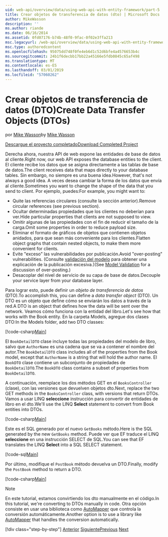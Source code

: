 ```yaml
---
uid: web-api/overview/data/using-web-api-with-entity-framework/part-5
title: Crear objetos de transferencia de datos (dto) | Microsoft Docs
author: MikeWasson
description: ''
ms.author: riande
ms.date: 06/16/2014
ms.assetid: 0fd07176-b74b-48f0-9fac-0f02e3ffa213
msc.legacyurl: /web-api/overview/data/using-web-api-with-entity-framework/part-5
msc.type: authoredcontent
ms.openlocfilehash: 95075dd748f0fe4eb6d1c52d6bfe4a4576653b4c
ms.sourcegitcommit: 24b1f6decbb17bb22a45166e5fdb0845c65af498
ms.translationtype: MT
ms.contentlocale: es-ES
ms.lasthandoff: 03/01/2019
ms.locfileid: "57060262"
---
```

<a name="create-data-transfer-objects-dtos"></a><span data-ttu-id="85604-102">Crear objetos de transferencia de datos (DTO)</span><span class="sxs-lookup"><span data-stu-id="85604-102">Create Data Transfer Objects (DTOs)</span></span>
====================
<span data-ttu-id="85604-103">por [Mike Wasson](https://github.com/MikeWasson)</span><span class="sxs-lookup"><span data-stu-id="85604-103">by [Mike Wasson](https://github.com/MikeWasson)</span></span>

[<span data-ttu-id="85604-104">Descargue el proyecto completado</span><span class="sxs-lookup"><span data-stu-id="85604-104">Download Completed Project</span></span>](https://github.com/MikeWasson/BookService)

<span data-ttu-id="85604-105">Derecha ahora, nuestra API de web expone las entidades de base de datos al cliente.</span><span class="sxs-lookup"><span data-stu-id="85604-105">Right now, our web API exposes the database entities to the client.</span></span> <span data-ttu-id="85604-106">El cliente recibe los datos que se asigna directamente a las tablas de base de datos.</span><span class="sxs-lookup"><span data-stu-id="85604-106">The client receives data that maps directly to your database tables.</span></span> <span data-ttu-id="85604-107">Sin embargo, no siempre es una buena idea.</span><span class="sxs-lookup"><span data-stu-id="85604-107">However, that's not always a good idea.</span></span> <span data-ttu-id="85604-108">A veces desea cambiar la forma de los datos que envía al cliente.</span><span class="sxs-lookup"><span data-stu-id="85604-108">Sometimes you want to change the shape of the data that you send to client.</span></span> <span data-ttu-id="85604-109">Por ejemplo, puedes:</span><span class="sxs-lookup"><span data-stu-id="85604-109">For example, you might want to:</span></span>

- <span data-ttu-id="85604-110">Quite las referencias circulares (consulte la sección anterior).</span><span class="sxs-lookup"><span data-stu-id="85604-110">Remove circular references (see previous section).</span></span>
- <span data-ttu-id="85604-111">Ocultar determinadas propiedades que los clientes no deberían para ver.</span><span class="sxs-lookup"><span data-stu-id="85604-111">Hide particular properties that clients are not supposed to view.</span></span>
- <span data-ttu-id="85604-112">Omitir algunas de las propiedades con el fin de reducir el tamaño de la carga.</span><span class="sxs-lookup"><span data-stu-id="85604-112">Omit some properties in order to reduce payload size.</span></span>
- <span data-ttu-id="85604-113">Eliminar el formato de gráficos de objetos que contienen objetos anidados, para que sean más conveniente para los clientes.</span><span class="sxs-lookup"><span data-stu-id="85604-113">Flatten object graphs that contain nested objects, to make them more convenient for clients.</span></span>
- <span data-ttu-id="85604-114">Evite "exceso" las vulnerabilidades por publicación.</span><span class="sxs-lookup"><span data-stu-id="85604-114">Avoid "over-posting" vulnerabilities.</span></span> <span data-ttu-id="85604-115">(Consulte [validación del modelo](../../formats-and-model-binding/model-validation-in-aspnet-web-api.md) para obtener una explicación de la publicación excesiva.)</span><span class="sxs-lookup"><span data-stu-id="85604-115">(See [Model Validation](../../formats-and-model-binding/model-validation-in-aspnet-web-api.md) for a discussion of over-posting.)</span></span>
- <span data-ttu-id="85604-116">Desacoplar del nivel de servicio de su capa de base de datos.</span><span class="sxs-lookup"><span data-stu-id="85604-116">Decouple your service layer from your database layer.</span></span>

<span data-ttu-id="85604-117">Para lograr esto, puede definir un *objeto de transferencia de datos* (DTO).</span><span class="sxs-lookup"><span data-stu-id="85604-117">To accomplish this, you can define a *data transfer object* (DTO).</span></span> <span data-ttu-id="85604-118">Un DTO es un objeto que define cómo se enviarán los datos a través de la red.</span><span class="sxs-lookup"><span data-stu-id="85604-118">A DTO is an object that defines how the data will be sent over the network.</span></span> <span data-ttu-id="85604-119">Veamos cómo funciona con la entidad del libro.</span><span class="sxs-lookup"><span data-stu-id="85604-119">Let's see how that works with the Book entity.</span></span> <span data-ttu-id="85604-120">En la carpeta Models, agregue dos clases DTO:</span><span class="sxs-lookup"><span data-stu-id="85604-120">In the Models folder, add two DTO classes:</span></span>

[!code-csharp[Main](part-5/samples/sample1.cs)]

<span data-ttu-id="85604-121">El `BookDetailDTO` clase incluye todas las propiedades del modelo de libro, salvo que `AuthorName` es una cadena que se va a contener el nombre del autor.</span><span class="sxs-lookup"><span data-stu-id="85604-121">The `BookDetailDTO` class includes all of the properties from the Book model, except that `AuthorName` is a string that will hold the author name.</span></span> <span data-ttu-id="85604-122">El `BookDTO` clase contiene un subconjunto de propiedades de `BookDetailDTO`.</span><span class="sxs-lookup"><span data-stu-id="85604-122">The `BookDTO` class contains a subset of properties from `BookDetailDTO`.</span></span>

<span data-ttu-id="85604-123">A continuación, reemplace los dos métodos GET en el `BooksController` (clase), con las versiones que devuelven objetos dto.</span><span class="sxs-lookup"><span data-stu-id="85604-123">Next, replace the two GET methods in the `BooksController` class, with versions that return DTOs.</span></span> <span data-ttu-id="85604-124">Vamos a usar LINQ **seleccione** instrucción para convertir de entidades de libro en el dto.</span><span class="sxs-lookup"><span data-stu-id="85604-124">We'll use the LINQ **Select** statement to convert from Book entities into DTOs.</span></span>

[!code-csharp[Main](part-5/samples/sample2.cs)]

<span data-ttu-id="85604-125">Este es el SQL generado por el nuevo `GetBooks` método.</span><span class="sxs-lookup"><span data-stu-id="85604-125">Here is the SQL generated by the new `GetBooks` method.</span></span> <span data-ttu-id="85604-126">Puede ver que EF traduce el LINQ **seleccione** en una instrucción SELECT de SQL.</span><span class="sxs-lookup"><span data-stu-id="85604-126">You can see that EF translates the LINQ **Select** into a SQL SELECT statement.</span></span>

[!code-sql[Main](part-5/samples/sample3.sql)]

<span data-ttu-id="85604-127">Por último, modifique el `PostBook` método devuelva un DTO.</span><span class="sxs-lookup"><span data-stu-id="85604-127">Finally, modify the `PostBook` method to return a DTO.</span></span>

[!code-csharp[Main](part-5/samples/sample4.cs)]

> [!NOTE]
> <span data-ttu-id="85604-128">En este tutorial, estamos convirtiendo los dto manualmente en el código.</span><span class="sxs-lookup"><span data-stu-id="85604-128">In this tutorial, we're converting to DTOs manually in code.</span></span> <span data-ttu-id="85604-129">Otra opción consiste en usar una biblioteca como [AutoMapper](http://automapper.org/) que controla la conversión automáticamente.</span><span class="sxs-lookup"><span data-stu-id="85604-129">Another option is to use a library like [AutoMapper](http://automapper.org/) that handles the conversion automatically.</span></span>
> 
> [!div class="step-by-step"]
> <span data-ttu-id="85604-130">[Anterior](part-4.md)
> [Siguiente](part-6.md)</span><span class="sxs-lookup"><span data-stu-id="85604-130">[Previous](part-4.md)
[Next](part-6.md)</span></span>
